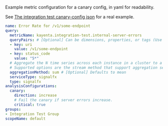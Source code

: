Example metric configuration for a canary config, in yaml for readability.

See [The integration test canary-config json](src/integration-test/resources/integration-test-canary-config.json) for a real example.

```yaml
name: Error Rate for /v1/some-endpoint
query:
  metricName: kayenta.integration-test.internal-server-errors
  queryPairs: # [Optional] Can be dimensions, properties, or tags (Use tag as key for tags).
  - key: uri
    value: /v1/some-endpoint
  - key: status_code
    value: "5*"
  # Aggregate the N time series across each instance in a cluster to a single series, this gets used in the SignalFlow program
  # Supported options are the stream method that support aggregation see: https://developers.signalfx.com/reference#signalflow-stream-methods-1
  aggregationMethod: sum # [Optional] Defaults to mean
  serviceType: signalfx
  type: signalfx
analysisConfigurations:
  canary:
    direction: increase
    # Fail the canary if server errors increase.
    critical: true
groups:
- Integration Test Group
scopeName: default
```
